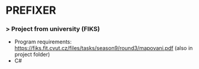 # PREFIXER
### > Project from university (FIKS)
  * Program requirements: https://fiks.fit.cvut.cz/files/tasks/season9/round3/mapovani.pdf (also in project folder)
  * C#
